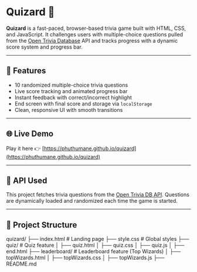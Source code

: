 # Quizard 🧠

**Quizard** is a fast-paced, browser-based trivia game built with HTML, CSS, and JavaScript. It challenges users with multiple-choice questions pulled from the [Open Trivia Database](https://opentdb.com/) API and tracks progress with a dynamic score system and progress bar.

---

## 🎯 Features

- 10 randomized multiple-choice trivia questions
- Live score tracking and animated progress bar
- Instant feedback with correct/incorrect highlight
- End screen with final score and storage via `localStorage`
- Clean, responsive UI with smooth transitions

---

## 🌐 Live Demo

Play it here 👉 [https://phuthumane.github.io/quizard](https://phuthumane.github.io/quizard)

---

## 📡 API Used

This project fetches trivia questions from the [Open Trivia DB API](https://opentdb.com/api_config.php). Questions are dynamically loaded and randomized each time the game is started.

---

## 📁 Project Structure

quizard/
├── index.html # Landing page
├── style.css # Global styles
├── quiz/ # Quiz feature
│ ├── quiz.html
│ ├── quiz.css
│ ├── quiz.js
│ ├── end.html
├── leaderboard/ # Leaderboard feature (Top Wizards)
│ ├── topWizards.html
│ ├── topWizards.css
│ ├── topWizards.js
├── README.md

